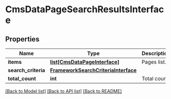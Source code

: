# CmsDataPageSearchResultsInterface

## Properties
Name | Type | Description | Notes
------------ | ------------- | ------------- | -------------
**items** | [**list[CmsDataPageInterface]**](CmsDataPageInterface.md) | Pages list. | 
**search_criteria** | [**FrameworkSearchCriteriaInterface**](FrameworkSearchCriteriaInterface.md) |  | 
**total_count** | **int** | Total count. | 

[[Back to Model list]](../README.md#documentation-for-models) [[Back to API list]](../README.md#documentation-for-api-endpoints) [[Back to README]](../README.md)


